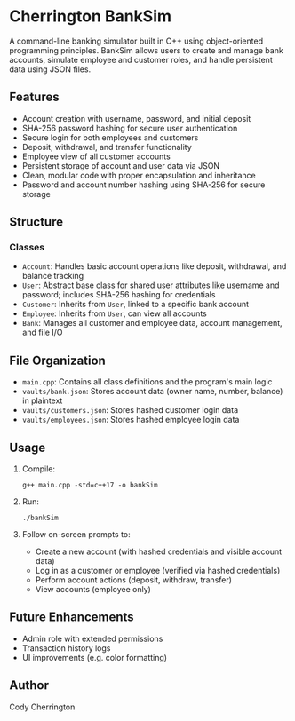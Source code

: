 # Cherrington BankSim

A command-line banking simulator built in C++ using object-oriented programming principles. BankSim allows users to create and manage bank accounts, simulate employee and customer roles, and handle persistent data using JSON files.

## Features

- Account creation with username, password, and initial deposit
- SHA-256 password hashing for secure user authentication
- Secure login for both employees and customers
- Deposit, withdrawal, and transfer functionality
- Employee view of all customer accounts
- Persistent storage of account and user data via JSON
- Clean, modular code with proper encapsulation and inheritance
- Password and account number hashing using SHA-256 for secure storage

## Structure

### Classes

- `Account`: Handles basic account operations like deposit, withdrawal, and balance tracking
- `User`: Abstract base class for shared user attributes like username and password; includes SHA-256 hashing for credentials
- `Customer`: Inherits from `User`, linked to a specific bank account
- `Employee`: Inherits from `User`, can view all accounts
- `Bank`: Manages all customer and employee data, account management, and file I/O

## File Organization

- `main.cpp`: Contains all class definitions and the program's main logic
- `vaults/bank.json`: Stores account data (owner name, number, balance) in plaintext
- `vaults/customers.json`: Stores hashed customer login data
- `vaults/employees.json`: Stores hashed employee login data

## Usage

1. Compile:
   ```
   g++ main.cpp -std=c++17 -o bankSim
   ```

2. Run:
   ```
   ./bankSim
   ```

3. Follow on-screen prompts to:
   - Create a new account (with hashed credentials and visible account data)
   - Log in as a customer or employee (verified via hashed credentials)
   - Perform account actions (deposit, withdraw, transfer)
   - View accounts (employee only)

## Future Enhancements

- Admin role with extended permissions
- Transaction history logs
- UI improvements (e.g. color formatting)

## Author

Cody Cherrington